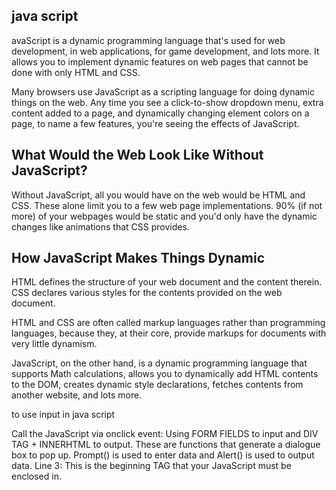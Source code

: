 ## java script

avaScript is a dynamic programming language that's used for web development, in web applications, 
for game development, and lots more. It allows you to implement dynamic features on web pages that cannot be done with only HTML and CSS.

Many browsers use JavaScript as a scripting language for doing dynamic things on the web. Any time you see a click-to-show dropdown menu, 
extra content added to a page, and dynamically changing element colors on a page, to name a few features, you're seeing the effects of JavaScript.

## What Would the Web Look Like Without JavaScript?

Without JavaScript, all you would have on the web would be HTML and CSS. 
These alone limit you to a few web page implementations. 90% (if not more) of your webpages would be static
and you'd only have the dynamic changes like animations that CSS provides.
## How JavaScript Makes Things Dynamic
HTML defines the structure of your web document and the content therein. CSS declares various styles for the contents provided on the web document.

HTML and CSS are often called markup languages rather than programming languages, because they, at their core, provide markups for documents with very little dynamism.

JavaScript, on the other hand, is a dynamic programming language that supports Math calculations, allows you to dynamically add HTML contents to the DOM, 
creates dynamic style declarations, fetches contents from another website, and lots more.


to use input in java script

Call the JavaScript via onclick event: Using FORM FIELDS to input and DIV TAG + INNERHTML to output. These are functions that generate a dialogue box to pop up. Prompt() is used to enter data and Alert() is used to output data. Line 3: This is the beginning TAG that your JavaScript must be enclosed in.

